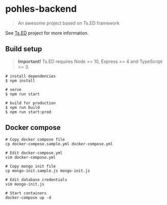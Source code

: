 # pohles-backend

> An awesome project based on Ts.ED framework

See [Ts.ED](https://tsed.io) project for more information.

## Build setup

> **Important!** Ts.ED requires Node >= 10, Express >= 4 and TypeScript >= 3.

```batch
# install dependencies
$ npm install

# serve
$ npm run start

# build for production
$ npm run build
$ npm run start:prod
```

## Docker compose

```batch
# Copy docker compose file
cp docker-compose.sample.yml docker-compose.yml

# Edit docker-compose.yml
vim docker-compose.yml

# Copy mongo init file
cp mongo-init.sample.js mongo-init.js

# Edit database credentials
vim mongo-init.js

# Start containers
docker-compose up -d
```
